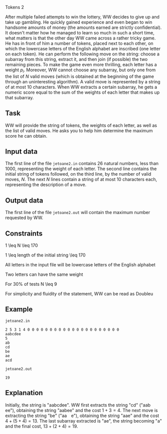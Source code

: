 Tokens 2

After multiple failed attempts to win the lottery, WW decides to give up and take up gambling. He quickly gained experience and even began to win handsome amounts of money (the amounts earned are strictly confidential). It doesn't matter how he managed to learn so much in such a short time, what matters is that the other day WW came across a rather tricky game. He has in front of him a number of tokens, placed next to each other, on which the lowercase letters of the English alphabet are inscribed (one letter on each token). He can perform the following move on the string: choose a subarray from this string, extract it, and then join (if possible) the two remaining pieces. To make the game even more thrilling, each letter has a weight $p_i$. Moreover, WW cannot choose any subarray, but only one from the list of $N$ valid moves (which is obtained at the beginning of the game through an uninteresting algorithm). A valid move is represented by a string of at most 10 characters. When WW extracts a certain subarray, he gets a numeric score equal to the sum of the weights of each letter that makes up that subarray.

## Task

WW will provide the string of tokens, the weights of each letter, as well as the list of valid moves. He asks you to help him determine the maximum score he can obtain.

## Input data

The first line of the file `jetoane2.in` contains 26 natural numbers, less than 1000, representing the weight of each letter. The second line contains the initial string of tokens followed, on the third line, by the number of valid moves, $N$. The next $N$ lines contain a string of at most 10 characters each, representing the description of a move.

## Output data

The first line of the file `jetoane2.out` will contain the maximum number requested by WW.

## Constraints

1 \leq N \leq 170

1 \leq length of the initial string \leq 170

All letters in the input file will be lowercase letters of the English alphabet

Two letters can have the same weight

For 30% of tests N \leq 9

For simplicity and fluidity of the statement, WW can be read as Doubleu

## Example

`jetoane2.in`
```
2 5 3 1 4 0 0 0 0 0 0 0 0 0 0 0 0 0 0 0 0 0 0 0 0 0
aabcdee
5
ab
cd
be
ae
acd
```

`jetoane2.out`
```
19
```

## Explanation

Initially, the string is "aabcdee". WW first extracts the string "cd" ("aab ee"), obtaining the string "aabee" and the cost $1+3=4$. The next move is extracting the string "be" ("aa e"), obtaining the string "aae" and the cost $4+(5+4)=13$. The last subarray extracted is "ae", the string becoming "a" and the final cost, $13+(2+4)=19$.
